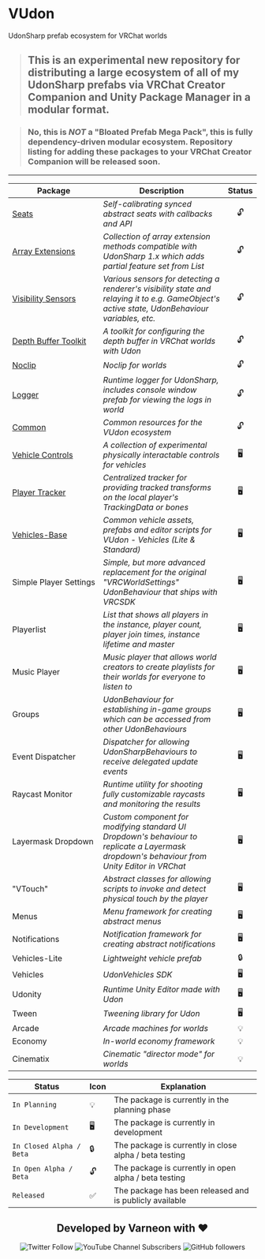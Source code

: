 # VUdon
UdonSharp prefab ecosystem for VRChat worlds

> ## This is an experimental new repository for distributing a large ecosystem of all of my UdonSharp prefabs via VRChat Creator Companion and Unity Package Manager in a modular format.

> ### No, this is *NOT* a "Bloated Prefab Mega Pack", this is fully dependency-driven modular ecosystem. Repository listing for adding these packages to your VRChat Creator Companion will be released soon.

---

| **Package** | **Description** | **Status** |
| - | - | :-: |
| [Seats](https://github.com/Varneon/VUdon-Seats) |  *Self-calibrating synced abstract seats with callbacks and API* | :unlock: |
| [Array&#160;Extensions](https://github.com/Varneon/VUdon-ArrayExtensions) |  *Collection of array extension methods compatible with UdonSharp 1.x which adds partial feature set from List<T>* | :unlock: |
| [Visibility&#160;Sensors](https://github.com/Varneon/VUdon-VisibilitySensors) |  *Various sensors for detecting a renderer's visibility state and relaying it to e.g. GameObject's active state, UdonBehaviour variables, etc.* | :unlock: |
| [Depth&#160;Buffer&#160;Toolkit](https://github.com/Varneon/VUdon-DepthBufferToolkit) |  *A toolkit for configuring the depth buffer in VRChat worlds with Udon* | :unlock: |
| [Noclip](https://github.com/Varneon/VUdon-Noclip) | *Noclip for worlds* | :unlock: |
| [Logger](https://github.com/Varneon/VUdon-Logger) | *Runtime logger for UdonSharp, includes console window prefab for viewing the logs in world* | :unlock: |
| [Common](https://github.com/Varneon/VUdon-Common) | *Common resources for the VUdon ecosystem* | :unlock: |
| [Vehicle&#160;Controls](https://github.com/Varneon/VUdon-VehicleControls) |  *A collection of experimental physically interactable controls for vehicles* | :desktop_computer: |
| [Player&#160;Tracker](https://github.com/Varneon/VUdon-PlayerTracker) | *Centralized tracker for providing tracked transforms on the local player's TrackingData or bones* | :desktop_computer: |
| [Vehicles-Base](https://github.com/Varneon/VUdon-Vehicles-Base) | *Common vehicle assets, prefabs and editor scripts for VUdon - Vehicles (Lite & Standard)* | :desktop_computer: |
| Simple&#160;Player&#160;Settings |  *Simple, but more advanced replacement for the original "VRCWorldSettings" UdonBehaviour that ships with VRCSDK* | :desktop_computer: |
| Playerlist | *List that shows all players in the instance, player count, player join times, instance lifetime and master* | :desktop_computer: |
| Music&#160;Player | *Music player that allows world creators to create playlists for their worlds for everyone to listen to* | :desktop_computer: |
| Groups | *UdonBehaviour for establishing in-game groups which can be accessed from other UdonBehaviours* | :desktop_computer: |
| Event&#160;Dispatcher | *Dispatcher for allowing UdonSharpBehaviours to receive delegated update events* | :desktop_computer: |
| Raycast&#160;Monitor | *Runtime utility for shooting fully customizable raycasts and monitoring the results* | :desktop_computer: |
| Layermask&#160;Dropdown | *Custom component for modifying standard UI Dropdown's behaviour to replicate a Layermask dropdown's behaviour from Unity Editor in VRChat* | :desktop_computer: |
| "VTouch" | *Abstract classes for allowing scripts to invoke and detect physical touch by the player* | :desktop_computer: |
| Menus | *Menu framework for creating abstract menus* | :desktop_computer: |
| Notifications | *Notification framework for creating abstract notifications* | :desktop_computer:|
| Vehicles-Lite | *Lightweight vehicle prefab* | :lock: |
| Vehicles | *UdonVehicles SDK* | :desktop_computer: |
| Udonity | *Runtime Unity Editor made with Udon* | :desktop_computer: |
| Tween | *Tweening library for Udon* | :desktop_computer: |
| Arcade | *Arcade machines for worlds* | :bulb: |
| Economy | *In-world economy framework* | :bulb: |
| Cinematix | *Cinematic "director mode" for worlds* | :bulb: |

| **Status** | **Icon** | **Explanation** |
| - | - | - |
| `In Planning` | :bulb: | The package is currently in the planning phase |
| `In Development` | :desktop_computer: | The package is currently in development |
| `In Closed Alpha / Beta` | :lock: | The package is currently in close alpha / beta testing |
| `In Open Alpha / Beta` | :unlock: | The package is currently in open alpha / beta testing |
| `Released` | :white_check_mark: | The package has been released and is publicly available |

<div align="center">

## Developed by Varneon with :hearts:

![Twitter Follow](https://img.shields.io/twitter/follow/Varneon?color=%231c9cea&label=%40Varneon&logo=Twitter&style=for-the-badge)
![YouTube Channel Subscribers](https://img.shields.io/youtube/channel/subscribers/UCKTxeXy7gyaxr-YA9qGWOYg?color=%23FF0000&label=Varneon&logo=YouTube&style=for-the-badge)
![GitHub followers](https://img.shields.io/github/followers/Varneon?color=%23303030&label=Varneon&logo=GitHub&style=for-the-badge)

</div>
